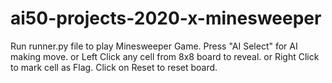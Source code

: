 # ai50-projects-2020-x-minesweeper

Run runner.py file to play Minesweeper Game.
Press "AI Select" for AI making move.
or Left Click any cell from 8x8 board to reveal.
or Right Click to mark cell as Flag.
Click on Reset to reset board.
